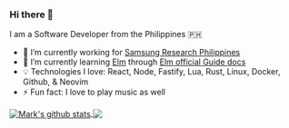 ### Hi there 👋

I am a Software Developer from the Philippines 🇵🇭

- 🔭 I’m currently working for [Samsung Research Philippines](https://research.samsung.com/srph)
- 🌱 I’m currently learning [Elm](https://elm-lang.org/) through [Elm official Guide docs](https://guide.elm-lang.org/)
- 💡 Technologies I love: React, Node, Fastify, Lua, Rust, Linux, Docker, Github, & Neovim
- ⚡ Fun fact: I love to play music as well

<a href="https://github.com/anuraghazra/github-readme-stats">
  <img align="center" src="https://github-readme-stats.anuraghazra1.vercel.app/api?username=mark-lumbao&show_icons=true&include_all_commits=true&theme=gruvbox" alt="Mark's github stats" />
</a>
<a href="https://github.com/anuraghazra/github-readme-stats">
  <!-- Change the `github-readme-stats.anuraghazra1.vercel.app` to `github-readme-stats.vercel.app`  -->
  <img align="center" src="https://github-readme-stats.anuraghazra1.vercel.app/api/top-langs/?username=mark-lumbao&layout=compact&theme=gruvbox" />
</a
